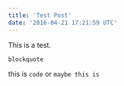 ```yaml
---
title: 'Test Post'
date: '2016-04-21 17:21:59 UTC'
---
```


This is a test.

    blockquote

this is `code` or ```maybe this is```
